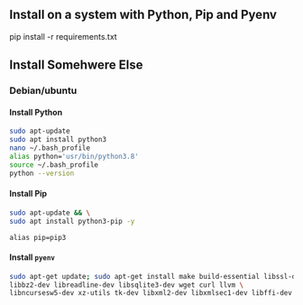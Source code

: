 ## Install on a system with Python, Pip and Pyenv
pip install -r requirements.txt

## Install Somehwere Else
### Debian/ubuntu
#### Install Python
```bash
sudo apt-update
sudo apt install python3
nano ~/.bash_profile
alias python='usr/bin/python3.8'
source ~/.bash_profile
python --version
```
#### Install Pip
```bash
sudo apt-update && \
sudo apt install python3-pip -y
```
`alias pip=pip3`
#### Install `pyenv`
```bash
sudo apt-get update; sudo apt-get install make build-essential libssl-dev zlib1g-dev \
libbz2-dev libreadline-dev libsqlite3-dev wget curl llvm \
libncursesw5-dev xz-utils tk-dev libxml2-dev libxmlsec1-dev libffi-dev liblzma-dev
```

